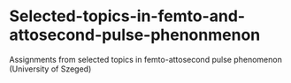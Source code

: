 # Selected-topics-in-femto-and-attosecond-pulse-phenonmenon
Assignments from selected topics in femto-attosecond pulse phenomenon (University of Szeged)
